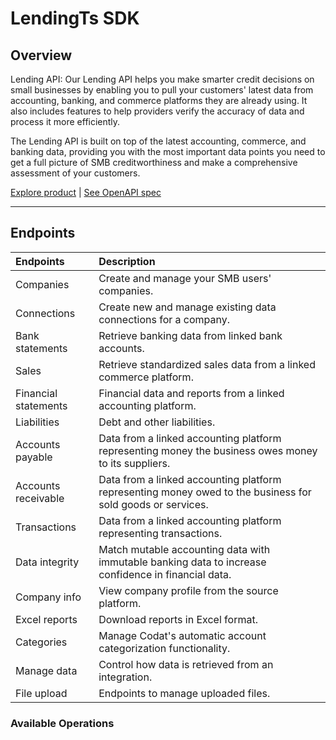 # LendingTs SDK


## Overview

Lending API: Our Lending API helps you make smarter credit decisions on small businesses by enabling you to pull your customers' latest data from accounting, banking, and commerce platforms they are already using. It also includes features to help providers verify the accuracy of data and process it more efficiently.

The Lending API is built on top of the latest accounting, commerce, and banking data, providing you with the most important data points you need to get a full picture of SMB creditworthiness and make a comprehensive assessment of your customers.

[Explore product](https://docs.codat.io/lending/overview) | [See OpenAPI spec](https://github.com/codatio/oas)

---

## Endpoints

| Endpoints            | Description                                                                                                |
|:---------------------|:-----------------------------------------------------------------------------------------------------------|
| Companies            | Create and manage your SMB users' companies.                                                               |
| Connections          | Create new and manage existing data connections for a company.                                             |
| Bank statements      | Retrieve banking data from linked bank accounts.                                                           |
| Sales                | Retrieve standardized sales data from a linked commerce platform.                                          |
| Financial statements | Financial data and reports from a linked accounting platform.                                              |
| Liabilities          | Debt and other liabilities.                                                                                |
| Accounts payable     | Data from a linked accounting platform representing money the business owes money to its suppliers.        |
| Accounts receivable  | Data from a linked accounting platform representing money owed to the business for sold goods or services. |
| Transactions         | Data from a linked accounting platform representing transactions.                                          |
| Data integrity       | Match mutable accounting data with immutable banking data to increase confidence in financial data.        |
| Company info         | View company profile from the source platform.                                                             |
| Excel reports        | Download reports in Excel format.                                                                          |
| Categories           | Manage Codat's automatic account categorization functionality.                                             |
| Manage data          | Control how data is retrieved from an integration.                                                         |
| File upload          | Endpoints to manage uploaded files.                                                                        |

### Available Operations

